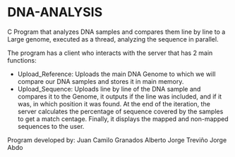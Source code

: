 # DNA-ANALYSIS
C Program that analyzes DNA samples and compares them line by line to a Large genome, executed as a thread, analyzing the sequence in parallel.

The program has a client who interacts with the server that has 2 main functions:
- Upload_Reference:
Uploads the main DNA Genome to which we will compare our DNA samples and stores it in main memory.
- Upload_Sequence:
Uploads line by line of the DNA sample and compares it to the Genome, it outputs if the line was included, and if it was, in which position it was found.
At the end of the iteration, the server calculates the percentage of sequence covered by the samples to get a match centage.
Finally, it displays the mapped and non-mapped sequences to the user.

Program developed by:
Juan Camilo Granados
Alberto Jorge Treviño
Jorge Abdo
